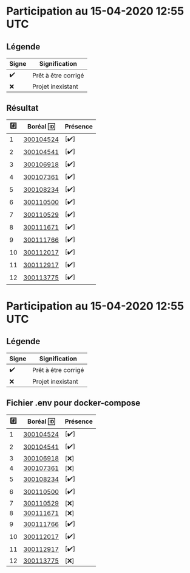 # Participation au 15-04-2020 12:55 UTC
 
## Légende
 
| Signe              | Signification                 |
|--------------------|-------------------------------|
| :heavy_check_mark: | Prêt à être corrigé           |
| :x:                | Projet inexistant             |
 
## Résultat
 
|:hash:| Boréal :id:                | Présence         |
|------|----------------------------|------------------|
| 1 | [300104524](../300104524/README.md) | [:heavy_check_mark:] |
| 2 | [300104541](../300104541/README.md) | [:heavy_check_mark:] |
| 3 | [300106918](../300106918/README.md) | [:heavy_check_mark:] |
| 4 | [300107361](../300107361/README.md) | [:heavy_check_mark:] |
| 5 | [300108234](../300108234/README.md) | [:heavy_check_mark:] |
| 6 | [300110500](../300110500/README.md) | [:heavy_check_mark:] |
| 7 | [300110529](../300110529/README.md) | [:heavy_check_mark:] |
| 8 | [300111671](../300111671/README.md) | [:heavy_check_mark:] |
| 9 | [300111766](../300111766/README.md) | [:heavy_check_mark:] |
| 10 | [300112017](../300112017/README.md) | [:heavy_check_mark:] |
| 11 | [300112917](../300112917/README.md) | [:heavy_check_mark:] |
| 12 | [300113775](../300113775/README.md) | [:heavy_check_mark:] |
 
# Participation au 15-04-2020 12:55 UTC
 
## Légende
 
| Signe              | Signification                 |
|--------------------|-------------------------------|
| :heavy_check_mark: | Prêt à être corrigé           |
| :x:                | Projet inexistant             |
 
## Fichier .env pour docker-compose
 
|:hash:| Boréal :id:                | Présence         |
|------|----------------------------|------------------|
| 1 | [300104524](../300104524/.env) | [:heavy_check_mark:] |
| 2 | [300104541](../300104541/.env) | [:heavy_check_mark:] |
| 3 | [300106918](../300106918/.env) | [:x:] |
| 4 | [300107361](../300107361/.env) | [:x:] |
| 5 | [300108234](../300108234/.env) | [:heavy_check_mark:] |
| 6 | [300110500](../300110500/.env) | [:heavy_check_mark:] |
| 7 | [300110529](../300110529/.env) | [:x:] |
| 8 | [300111671](../300111671/.env) | [:x:] |
| 9 | [300111766](../300111766/.env) | [:heavy_check_mark:] |
| 10 | [300112017](../300112017/.env) | [:heavy_check_mark:] |
| 11 | [300112917](../300112917/.env) | [:heavy_check_mark:] |
| 12 | [300113775](../300113775/.env) | [:x:] |
